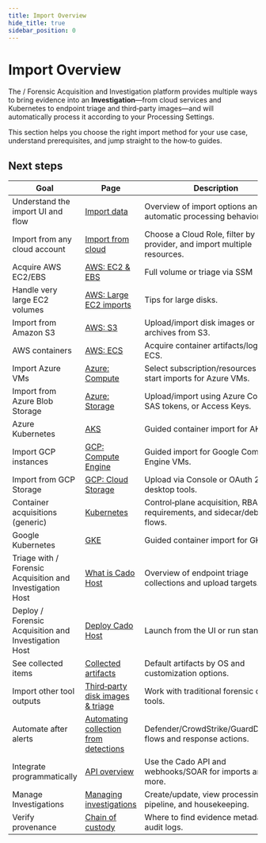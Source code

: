 ```yaml
---
title: Import Overview
hide_title: true
sidebar_position: 0
---
```


# Import Overview

The / Forensic Acquisition and Investigation platform provides multiple ways to bring evidence into an **Investigation**—from cloud services and Kubernetes to endpoint triage and third‑party images—and will automatically process it according to your Processing Settings.

This section helps you choose the right import method for your use case, understand prerequisites, and jump straight to the how‑to guides.

## Next steps

| Goal | Page | Description |
|---|---|---|
| Understand the import UI and flow | [Import data](https://docs.cadosecurity.com/cado/discovery-import/intro) | Overview of import options and automatic processing behavior. |
| Import from any cloud account | [Import from cloud](https://docs.cadosecurity.com/cado/discovery-import/import-from-cloud) | Choose a Cloud Role, filter by provider, and import multiple resources. |
| Acquire AWS EC2/EBS | [AWS: EC2 & EBS](https://docs.cadosecurity.com/cado/discovery-import/aws/aws-ec2) | Full volume or triage via SSM |
| Handle very large EC2 volumes | [AWS: Large EC2 imports](https://docs.cadosecurity.com/cado/discovery-import/aws/large-aws-imports) | Tips for large disks. |
| Import from Amazon S3 | [AWS: S3](https://docs.cadosecurity.com/cado/discovery-import/aws/aws-s3) | Upload/import disk images or archives from S3. |
| AWS containers | [AWS: ECS](https://docs.cadosecurity.com/cado/discovery-import/aws/aws-ecs) | Acquire container artifacts/logs from ECS. |
| Import Azure VMs | [Azure: Compute](https://docs.cadosecurity.com/cado/discovery-import/azure/azure-compute) | Select subscription/resources and start imports for Azure VMs. |
| Import from Azure Blob Storage | [Azure: Storage](https://docs.cadosecurity.com/cado/discovery-import/azure/azure-storage) | Upload/import using Azure Console, SAS tokens, or Access Keys. |
| Azure Kubernetes | [AKS](https://docs.cadosecurity.com/cado/discovery-import/azure/azure-aks) | Guided container import for AKS. |
| Import GCP instances | [GCP: Compute Engine](https://docs.cadosecurity.com/cado/discovery-import/gcp/engine-instance) | Guided import for Google Compute Engine VMs. |
| Import from GCP Storage | [GCP: Cloud Storage](https://docs.cadosecurity.com/cado/discovery-import/gcp/storage) | Upload via Console or OAuth 2.0 desktop tools. |
| Container acquisitions (generic) | [Kubernetes](https://docs.cadosecurity.com/cado/discovery-import/kubernetes) | Control‑plane acquisition, RBAC requirements, and sidecar/debug flows. |
| Google Kubernetes | [GKE](https://docs.cadosecurity.com/cado/discovery-import/gcp/kubernetes-engine) | Guided container import for GKE. |
| Triage with / Forensic Acquisition and Investigation Host | [What is Cado Host](https://docs.cadosecurity.com/cado/discovery-import/cado-host/intro) | Overview of endpoint triage collections and upload targets. |
| Deploy / Forensic Acquisition and Investigation Host | [Deploy Cado Host](https://docs.cadosecurity.com/cado/discovery-import/cado-host/deploy) | Launch from the UI or run standalone. |
| See collected items | [Collected artifacts](https://docs.cadosecurity.com/cado/discovery-import/cado-host/artifacts) | Default artifacts by OS and customization options. |
| Import other tool outputs | [Third‑party disk images & triage](https://docs.cadosecurity.com/cado/discovery-import/third-party) | Work with traditional forensic capture tools. |
| Automate after alerts | [Automating collection from detections](https://docs.cadosecurity.com/cado/discovery-import/automation) | Defender/CrowdStrike/GuardDuty/Wiz flows and response actions. |
| Integrate programmatically | [API overview](https://docs.cadosecurity.com/cado/integrations/api-overview) | Use the Cado API and webhooks/SOAR for imports and more. |
| Manage Investigations | [Managing investigations](https://docs.cadosecurity.com/cado/discovery-import/investigations) | Create/update, view processing pipeline, and housekeeping. |
| Verify provenance | [Chain of custody](https://docs.cadosecurity.com/cado/discovery-import/chain_of_custody) | Where to find evidence metadata and audit logs. |
